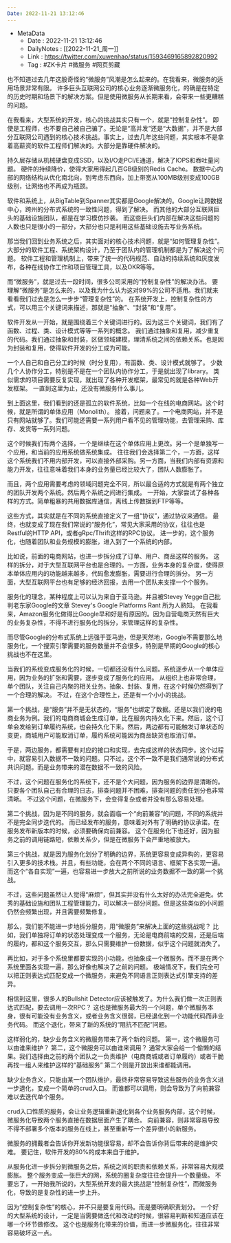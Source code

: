 ```yaml
---
Date: 2022-11-21 13:12:46
---
```

- MetaData
	- Date : 2022-11-21 13:12:46
	- DailyNotes : [[2022-11-21_周一]]
	- Link : https://twitter.com/xuwenhao/status/1593469165892820992
	- Tag : #ZK卡片 #微服务 #网页剪藏 

也不知道过去几年这股奇怪的“微服务”风潮是怎么起来的。在我看来，微服务的适用场景非常有限。 
许多巨头互联网公司的核心业务逐渐微服务化，的确是在特定的历史时期和场景下的解决方案。但是使用微服务从长期来看，会带来一些更糟糕的问题。

在我看来，大型系统的开发，核心的挑战其实只有一个，就是“控制复杂性”。 
即使是工程师，也不要自己被自己骗了。无论是“高并发”还是“大数据”，并不是大部分互联网公司遇到的核心技术挑战。事实上，过去几年这些问题，其实根本不是拿着高薪资的软件工程师们解决的。大部分是靠硬件解决的。

持久层存储从机械硬盘变成SSD，以及I/O走PCI/E通道，解决了IOPS和吞吐量问题。
硬件的持续降价，使得大家用得起几百GB级别的Redis Cache。 
数据中心内部的网络结构从优化南北向，到考虑东西向，加上带宽从100MB级别变成100GB级别，让网络也不再成为瓶颈。

软件和系统上，从BigTable到Spanner其实都是Google解决的。Google让跨数据中心，跨州的分布式系统的一致性问题，得到了解决。 
而其他的大部分互联网巨头的基础设施团队，都是在学习模仿抄袭。 
而这些巨头们内部在解决这些问题的人数也只是很小的一部分，大部分也只是利用这些基础设施去写业务系统。

那当我们回到业务系统之后，其实面对的核心技术问题，就是“如何管理复杂性”。
大部分的软件工程、系统架构设计，乃至于团队内的管理机制都是为了解决这个问题。 
软件工程和管理机制上，带来了统一的代码规范、自动的持续系统和灰度发布，各种在线协作工作和项目管理工具，以及OKR等等。

而“微服务”，就是过去一段时间，很多公司采用的“控制复杂性”的解决办法。 
要理解“微服务”是怎么来的，以及我为什么认为这对99%的公司不适用。我们就来看看我们过去是怎么一步步“管理复杂性”的。 
在系统开发上，控制复杂性的方式，可以用三个关键词来描述，那就是“抽象”、“封装”和“复用”。

软件开发从一开始，就是围绕着三个关键词进行的。因为这三个关键词，我们有了函数、过程、类、设计模式等等一系列的概念。 
我们通过抽象和复用，减少重复的代码。我们通过抽象和封装，区做领域建模，理清系统之间的依赖关系。也是因为封装和复用，使得软件开发的分工成为可能。

一个人自己和自己分工的时候（时分复用），有函数、类、设计模式就够了。 
少数几个人协作分工，特别是不是在一个团队内协作分工，于是就出现了library。 
类似需求的项目需要反复实现，就出现了各种开发框架，最常见的就是各种Web开发框架。 
一直到这里为止，还没有微服务什么事儿。

到上面这里，我们看到的还是孤立的软件系统，比如一个在线的电商网站。这个时候，就是所谓的单体应用（Monolith）。 
接着，问题来了。一个电商网站，并不是只有网站就够了。我们可能还需要一系列用户看不见的管理功能，去管理采购、库存、发货等一系列问题。

这个时候我们有两个选择，一个是继续在这个单体应用上更改。另一个是单独写一个应用，和当前的应用系统做系统集成。 
往往我们会选择第二个，一方面，这样这个系统我们不用内部开发，可以直接外部采购。另一方面，当我们内部有资源和能力开发，往往意味着我们本身的业务量已经比较大了，团队人数膨胀了。

而且，两个应用需要考虑的领域问题完全不同，所以最合适的方式就是有两个独立的团队开发两个系统。然后两个系统之间进行集成。 
一开始，大家尝试了各种各样的方式。简单粗暴的共用数据库通信，离线上传数据到FTP等等。

这些方式，其实就是在不同的系统直接定义了一组“协议”，通过协议来通信。 
最终，也就变成了现在我们常说的“服务化”，常见大家采用的协议，往往也是Restful的HTTP API，或者gRpc/Thrift这样的RPC协议。 
进一步的，这个服务化，也随着团队和业务规模的膨胀，进入到了一个系统的内部。

比如说，前面的电商网站，也进一步拆分成了订单、用户、商品这样的服务。 
这样的拆分，对于大型互联网平台也是合理的。一方面，业务本身的复杂度，使得原本单体应用内的功能越来越多，代码愈发膨胀，需要进行合理的拆分。
另一方面，大型互联网平台也有足够的经济回报，去用一个团队来支撑一个个服务。

服务化的理念，某种程度上可以认为来自于亚马逊。并且被Stevey Yegge自己批判老东家Google的文章 Stevey's Google Platforms Rant 所为人熟知。 
在我看来，Amazon服务化做得比Google早和好是有原因的。因为自营电商天然有巨大的业务复杂性，不得不进行服务化的拆分，来管理这样的复杂性。

而尽管Google的分布式系统上远强于亚马逊，但是天然地，Google不需要那么地服务化，一个搜索引擎需要的服务数量并不会很多，特别是早期的Google的核心挑战也不在这里。

当我们的系统变成服务化的时候，一切都还没有什么问题。系统逐步从一个单体应用，因为业务的扩张和需要，逐步变成了服务化的应用。
从组织上也非常合理，单个团队，关注自己内聚的相关业务。抽象、封装、复用，在这个时候仍然得到了一个合理的解决。 
不过，在这个合理性上，还是有一个小小的挑战。

第一个挑战，是“服务”并不是无状态的，“服务”也绑定了数据。还是以我们说的电商业务为例。我们的电商商城会生成订单，比在服务内持久化下来。然后，这个订单会发给到订单履约系统，也会持久化下来。然后，两边都有可能触发订单状态的变更，商城用户可能取消订单，履约系统可能因为商品缺货也取消订单。

于是，两边服务，都需要有对应的接口和实现，去完成这样的状态同步。这个过程中，就容易引入数据不一致的问题。只不过，这个不一致不是我们通常说的分布式共识问题。而是业务带来的潜在数据不一致的风险。

不过，这个问题在服务化的系统下，还不是个大问题，因为服务的边界是清晰的。只要各个团队自己有合理的日志，排查问题并不困难，排查问题的责任划分也非常清晰。
不过这个问题，在微服务下，会变得复杂或者并没有那么容易处理。

第二个挑战，因为是不同的服务，就会面临一个“向前兼容”的问题，不同的系统并不是完全同步迭代的。 
而已经发布的服务，意味着对外有了明确的协议承诺。在服务发布新版本的时候，必须要确保向前兼容。
这个在服务化下也还好，因为服务之前的调用链路短，依赖关系少，但是在微服务下会严重地被放大。

第三个挑战，就是因为服务化划分了明确的边界，系统更容易变成异构的，更容易引入更多的技术栈。并且，有些功能，会在两个不同的语言、框架下各实现一遍。 
而这个“各自实现”一遍，也容易进一步放大之前所说的业务数据不一致的第一个挑战。

不过，这些问题虽然让人觉得“麻烦”，但其实并没有什么太好的办法完全避免。优秀的基础设施和团队工程管理能力，可以解决一部分问题。但是这些类似的小问题仍然会频繁出现，并且需要频繁修复。

那么，我们能不能进一步地拆分服务，用“微服务”来解决上面的这些挑战呢？ 
比如，我们单独将订单的状态处理变成一个服务，无论是电商前端的交易，还是后端的履约，都和这个服务交互，那么只需要维护一份数据，似乎这个问题就消失了。

再比如，对于多个系统里都要实现的小功能，也抽象成一个微服务。而不是在两个系统里面各实现一遍，那么好像也解决了之前的问题。 
极端情况下，我们完全可以把正则表达式匹配变成一个微服务，来避免不同语言正则表达式引擎支持的差异。

相信到这里，很多人的Bullshit Detector应该被触发了。为什么我们做一次正则表达式匹配，要去调用一次RPC？ 
这也是微服务最大的一个问题，单个微服务本身，很有可能没有业务含义，或者业务含义很弱，已经退化到一个功能代码而非业务代码。 
而这个退化，带来了新的系统的“阻抗不匹配”问题。

这样弱化的，缺少业务含义的微服务带来了两个新的问题。 
第一，这个微服务可以由谁来维护？ 
第二，这个微服务可以由谁来调用？ 
通常大家会给一个偷懒的结果。我们选择由之前的两个团队之一负责维护（电商商城或者订单履约）或者干脆再找一组人来维护这样的“基础服务” 
第二个则是开放出来谁都能调用。

缺少业务含义，只能由某一个团队维护，最终非常容易导致这些服务的业务含义进一步退化，变成一个简单的crud入口。 
而谁都可以调用，则会导致为了向前兼容难以去迭代单个服务。

crud入口性质的服务，会让业务逻辑重新退化到各个业务服务内部，这个时候，微服务化导致两个服务直接在数据层面产生了耦合。
向前兼容，则非常容易导致不得不部署多个版本的服务在线上，甚至重新写一个差异很小的新服务。

微服务的拥戴者会告诉你开发新功能很容易，却不会告诉你背后带来的是维护灾难。 
要记住，软件开发的80%的成本来自于维护。

从服务化进一步拆分到微服务之后，系统之间的职责和依赖关系，非常容易大规模膨胀。 
整个服务变成一张巨大的网，系统的圈复杂度往往会提升一个数量级。 
不要忘了，一开始我所说的，大型系统开发的最大挑战是“控制复杂性”，而微服务化，导致的是复杂性的进一步上升。

因为“控制复杂性”的核心，并不只是要复用代码。而是要明确职责划分。 
一个好的大型系统的设计，一定是当需要做迭代和改动的时候，很容易判断和知道应该在哪一个环节做修改。 
这个也是服务化带来的价值，而进一步微服务化，往往非常容易破坏这一点。